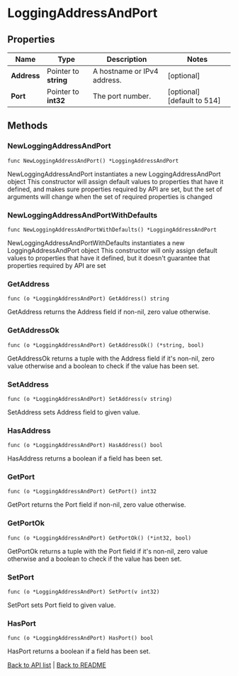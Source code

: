# LoggingAddressAndPort

## Properties

Name | Type | Description | Notes
------------ | ------------- | ------------- | -------------
**Address** | Pointer to **string** | A hostname or IPv4 address. | [optional] 
**Port** | Pointer to **int32** | The port number. | [optional] [default to 514]

## Methods

### NewLoggingAddressAndPort

`func NewLoggingAddressAndPort() *LoggingAddressAndPort`

NewLoggingAddressAndPort instantiates a new LoggingAddressAndPort object
This constructor will assign default values to properties that have it defined,
and makes sure properties required by API are set, but the set of arguments
will change when the set of required properties is changed

### NewLoggingAddressAndPortWithDefaults

`func NewLoggingAddressAndPortWithDefaults() *LoggingAddressAndPort`

NewLoggingAddressAndPortWithDefaults instantiates a new LoggingAddressAndPort object
This constructor will only assign default values to properties that have it defined,
but it doesn't guarantee that properties required by API are set

### GetAddress

`func (o *LoggingAddressAndPort) GetAddress() string`

GetAddress returns the Address field if non-nil, zero value otherwise.

### GetAddressOk

`func (o *LoggingAddressAndPort) GetAddressOk() (*string, bool)`

GetAddressOk returns a tuple with the Address field if it's non-nil, zero value otherwise
and a boolean to check if the value has been set.

### SetAddress

`func (o *LoggingAddressAndPort) SetAddress(v string)`

SetAddress sets Address field to given value.

### HasAddress

`func (o *LoggingAddressAndPort) HasAddress() bool`

HasAddress returns a boolean if a field has been set.

### GetPort

`func (o *LoggingAddressAndPort) GetPort() int32`

GetPort returns the Port field if non-nil, zero value otherwise.

### GetPortOk

`func (o *LoggingAddressAndPort) GetPortOk() (*int32, bool)`

GetPortOk returns a tuple with the Port field if it's non-nil, zero value otherwise
and a boolean to check if the value has been set.

### SetPort

`func (o *LoggingAddressAndPort) SetPort(v int32)`

SetPort sets Port field to given value.

### HasPort

`func (o *LoggingAddressAndPort) HasPort() bool`

HasPort returns a boolean if a field has been set.


[Back to API list](../README.md#documentation-for-api-endpoints) | [Back to README](../README.md)


